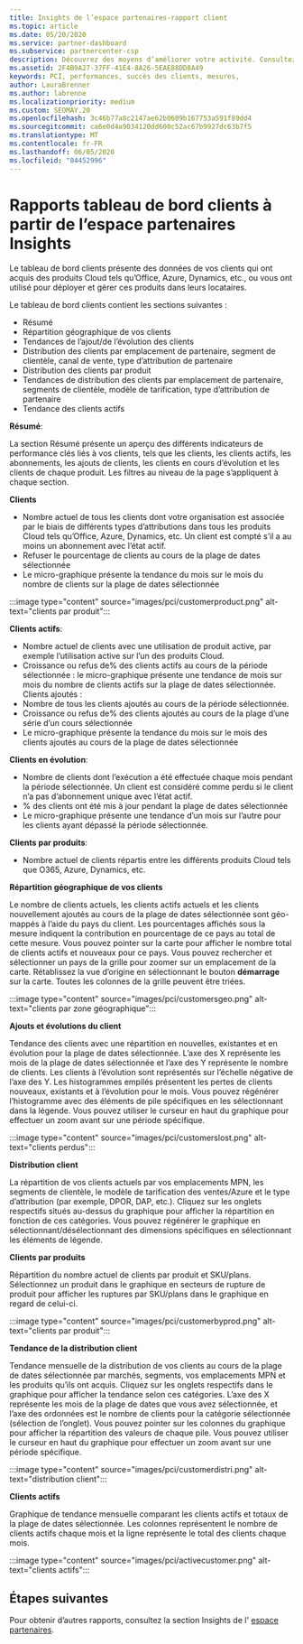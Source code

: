 ```yaml
---
title: Insights de l’espace partenaires-rapport client
ms.topic: article
ms.date: 05/20/2020
ms.service: partner-dashboard
ms.subservice: partnercenter-csp
description: Découvrez des moyens d’améliorer votre activité. Consultez les tendances de vos clients par zone géographique, par produit et par d’autres attributs.
ms.assetid: 2F4B9A27-37FF-41E4-8A26-5EAE88DD8A49
keywords: PCI, performances, succès des clients, mesures,
author: LauraBrenner
ms.author: labrenne
ms.localizationpriority: medium
ms.custom: SEOMAY.20
ms.openlocfilehash: 3c46b77a8c2147ae62b0609b167753a591f89dd4
ms.sourcegitcommit: ca6e0d4a9034120dd600c52ac67b9927dc63b7f5
ms.translationtype: MT
ms.contentlocale: fr-FR
ms.lasthandoff: 06/05/2020
ms.locfileid: "84452996"
---
```

# <a name="customers-dashboard-reports-from-partner-center-insights"></a>Rapports tableau de bord clients à partir de l’espace partenaires Insights

Le tableau de bord clients présente des données de vos clients qui ont acquis des produits Cloud tels qu’Office, Azure, Dynamics, etc., ou vous ont utilisé pour déployer et gérer ces produits dans leurs locataires. 
 
Le tableau de bord clients contient les sections suivantes : 

- Résumé  
- Répartition géographique de vos clients 
- Tendances de l’ajout/de l’évolution des clients 
- Distribution des clients par emplacement de partenaire, segment de clientèle, canal de vente, type d’attribution de partenaire 
- Distribution des clients par produit 
- Tendances de distribution des clients par emplacement de partenaire, segments de clientèle, modèle de tarification, type d’attribution de partenaire 
- Tendance des clients actifs 

**Résumé**:

La section Résumé présente un aperçu des différents indicateurs de performance clés liés à vos clients, tels que les clients, les clients actifs, les abonnements, les ajouts de clients, les clients en cours d’évolution et les clients de chaque produit. Les filtres au niveau de la page s’appliquent à chaque section.

**Clients**

- Nombre actuel de tous les clients dont votre organisation est associée par le biais de différents types d’attributions dans tous les produits Cloud tels qu’Office, Azure, Dynamics, etc. Un client est compté s’il a au moins un abonnement avec l’état actif.  
- Refuser le pourcentage de clients au cours de la plage de dates sélectionnée 
- Le micro-graphique présente la tendance du mois sur le mois du nombre de clients sur la plage de dates sélectionnée

:::image type="content" source="images/pci/customerproduct.png" alt-text="clients par produit":::

**Clients actifs**:

- Nombre actuel de clients avec une utilisation de produit active, par exemple l’utilisation active sur l’un des produits Cloud. 
- Croissance ou refus de% des clients actifs au cours de la période sélectionnée : le micro-graphique présente une tendance de mois sur mois du nombre de clients actifs sur la plage de dates sélectionnée.
Clients ajoutés :
- Nombre de tous les clients ajoutés au cours de la période sélectionnée.
- Croissance ou refus de% des clients ajoutés au cours de la plage d’une série d’un cours sélectionnée 
- Le micro-graphique présente la tendance du mois sur le mois des clients ajoutés au cours de la plage de dates sélectionnée 

**Clients en évolution**:
- Nombre de clients dont l’exécution a été effectuée chaque mois pendant la période sélectionnée. Un client est considéré comme perdu si le client n’a pas d’abonnement unique avec l’état actif. 
- % des clients ont été mis à jour pendant la plage de dates sélectionnée 
- Le micro-graphique présente une tendance d’un mois sur l’autre pour les clients ayant dépassé la période sélectionnée. 
 
**Clients par produits**:
- Nombre actuel de clients répartis entre les différents produits Cloud tels que O365, Azure, Dynamics, etc.  

**Répartition géographique de vos clients**

Le nombre de clients actuels, les clients actifs actuels et les clients nouvellement ajoutés au cours de la plage de dates sélectionnée sont géo-mappés à l’aide du pays du client. Les pourcentages affichés sous la mesure indiquent la contribution en pourcentage de ce pays au total de cette mesure. Vous pouvez pointer sur la carte pour afficher le nombre total de clients actifs et nouveaux pour ce pays. Vous pouvez rechercher et sélectionner un pays de la grille pour zoomer sur un emplacement de la carte. Rétablissez la vue d’origine en sélectionnant le bouton **démarrage** sur la carte. Toutes les colonnes de la grille peuvent être triées.  

:::image type="content" source="images/pci/customersgeo.png" alt-text="clients par zone géographique":::

**Ajouts et évolutions du client**

Tendance des clients avec une répartition en nouvelles, existantes et en évolution pour la plage de dates sélectionnée. L’axe des X représente les mois de la plage de dates sélectionnée et l’axe des Y représente le nombre de clients. Les clients à l’évolution sont représentés sur l’échelle négative de l’axe des Y. Les histogrammes empilés présentent les pertes de clients nouveaux, existants et à l’évolution pour le mois. Vous pouvez régénérer l’histogramme avec des éléments de pile spécifiques en les sélectionnant dans la légende. Vous pouvez utiliser le curseur en haut du graphique pour effectuer un zoom avant sur une période spécifique. 

:::image type="content" source="images/pci/customerslost.png" alt-text="clients perdus":::

**Distribution client**

La répartition de vos clients actuels par vos emplacements MPN, les segments de clientèle, le modèle de tarification des ventes/Azure et le type d’attribution (par exemple, DPOR, DAP, etc.). Cliquez sur les onglets respectifs situés au-dessus du graphique pour afficher la répartition en fonction de ces catégories. Vous pouvez régénérer le graphique en sélectionnant/désélectionnant des dimensions spécifiques en sélectionnant les éléments de légende. 

**Clients par produits**

Répartition du nombre actuel de clients par produit et SKU/plans. Sélectionnez un produit dans le graphique en secteurs de rupture de produit pour afficher les ruptures par SKU/plans dans le graphique en regard de celui-ci.

:::image type="content" source="images/pci/customerbyprod.png" alt-text="clients par produit":::

**Tendance de la distribution client** 

Tendance mensuelle de la distribution de vos clients au cours de la plage de dates sélectionnée par marchés, segments, vos emplacements MPN et les produits qu’ils ont acquis. Cliquez sur les onglets respectifs dans le graphique pour afficher la tendance selon ces catégories. L’axe des X représente les mois de la plage de dates que vous avez sélectionnée, et l’axe des ordonnées est le nombre de clients pour la catégorie sélectionnée (sélection de l’onglet). Vous pouvez pointer sur les colonnes du graphique pour afficher la répartition des valeurs de chaque pile. Vous pouvez utiliser le curseur en haut du graphique pour effectuer un zoom avant sur une période spécifique.   

:::image type="content" source="images/pci/customerdistri.png" alt-text="distribution client":::

**Clients actifs**

Graphique de tendance mensuelle comparant les clients actifs et totaux de la plage de dates sélectionnée. Les colonnes représentent le nombre de clients actifs chaque mois et la ligne représente le total des clients chaque mois. 

:::image type="content" source="images/pci/activecustomer.png" alt-text="clients actifs":::

## <a name="next-steps"></a>Étapes suivantes

Pour obtenir d’autres rapports, consultez la section Insights de l' [espace partenaires](partner-center-insights.md).
